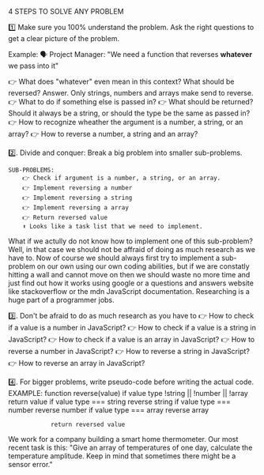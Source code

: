 4 STEPS TO SOLVE ANY PROBLEM

1️⃣ Make sure you 100% understand the problem. Ask the right questions to get a clear picture of the problem.

Example: 
🗣️ Project Manager: "We need a function that reverses **whatever** we pass into it"

👉 What does "whatever" even mean in this context? 
    What should be reversed? Answer. Only strings, numbers and arrays make send to reverse.
👉 What to do if something else is passed in?
👉 What should be returned? Should it always be a string, or should the type be the same as passed in?
👉 How to recognize wheather the argument is a number, a string, or an array?
👉 How to reverse a number, a string and an array?

2️⃣. Divide and conquer: Break a big problem into smaller sub-problems.

    SUB-PROBLEMS:
        👉 Check if argument is a number, a string, or an array.
        👉 Implement reversing a number
        👉 Implement reversing a string
        👉 Implement reversing a array
        👉 Return reversed value
        ⬆️ Looks like a task list that we need to implement.

What if we actully do not know how to implement one of this sub-problem?
Well, in that case we should not be affraid of doing as much research as we have to.
Now of course we should always first try to implement a sub-problem on our own using our own coding abilities, but if we are constatly hitting a wall and cannot move on then we should waste no more time and just find out how it works using google or a questions and answers website like stackoverflow or the mdn JavaScript documentation.
Researching is a huge part of a programmer jobs. 

3️⃣. Don't be afraid to do as much research as you have to
        👉 How to check if a value is a number in JavaScript?
        👉 How to check if a value is a string in JavaScript?
        👉 How to check if a value is an array in JavaScript?
        👉 How to reverse a number in JavaScript?
        👉 How to reverse a string in JavaScript?
        👉 How to reverse an array in JavaScript?

4️⃣. For bigger problems, write pseudo-code before writing the actual code.
        EXAMPLE:
            function reverse(value)
                if value type !string || !number || !array
                    return value
                if value type === string
                reverse string
                if value type === number
                reverse number
                if value type === array 
                reverse array   

                return reversed value

We work for a company building a smart home thermometer. Our most recent task is this: "Give an array of temperatures of one day, calculate the temperature amplitude. Keep in mind that sometimes there might be a sensor error."

